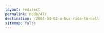 ```yaml
---
layout: redirect
permalink: node/47/
destination: /2004-04-02-a-bus-ride-to-hell
sitemap: false
---
```

